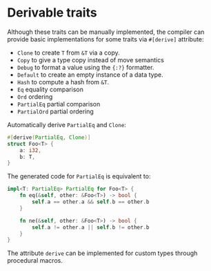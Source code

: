 # Derivable traits

Although these traits can be manually implemented, the compiler can provide basic implementations for some traits via `#[derive]` attribute:
- `Clone` to create `T` from `&T` via a copy.
- `Copy` to give a type copy instead of move semantics
- `Debug` to format a value using the `{:?}` formatter.
- `Default` to create an empty instance of a data type.
- `Hash` to compute a hash from `&T`.
- `Eq` equality comparison
- `Ord` ordering
- `PartialEq` partial comparison
- `PartialOrd` partial ordering


Automatically derive `PartialEq` and `Clone`:

```rust
#[derive(PartialEq, Clone)]
struct Foo<T> {
    a: i32,
    b: T,
}
```

The generated code for `PartialEq` is equivalent to:

```rust
impl<T: PartialEq> PartialEq for Foo<T> {
    fn eq(&self, other: &Foo<T>) -> bool {
        self.a == other.a && self.b == other.b
    }

    fn ne(&self, other: &Foo<T>) -> bool {
        self.a != other.a || self.b != other.b
    }
}
```

The attribute `derive` can be implemented for custom types through procedural macros.